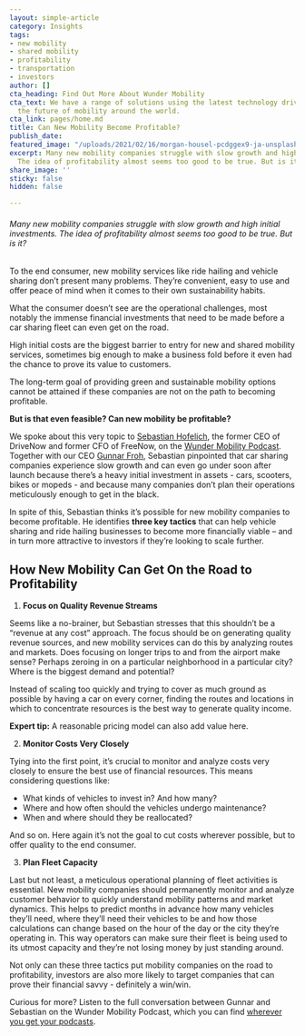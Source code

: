 ```yaml
---
layout: simple-article
category: Insights
tags:
- new mobility
- shared mobility
- profitability
- transportation
- investors
author: []
cta_heading: Find Out More About Wunder Mobility
cta_text: We have a range of solutions using the latest technology driving forward
  the future of mobility around the world.
cta_link: pages/home.md
title: Can New Mobility Become Profitable?
publish_date: 
featured_image: "/uploads/2021/02/16/morgan-housel-pcdggex9-ja-unsplash.jpg"
excerpt: Many new mobility companies struggle with slow growth and high initial investments.
  The idea of profitability almost seems too good to be true. But is it?
share_image: ''
sticky: false
hidden: false

---
```

###### Many new mobility companies struggle with slow growth and high initial investments. The idea of profitability almost seems too good to be true. But is it?

To the end consumer, new mobility services like ride hailing and vehicle sharing don’t present many problems. They’re convenient, easy to use and offer peace of mind when it comes to their own sustainability habits.

What the consumer doesn’t see are the operational challenges, most notably the immense financial investments that need to be made before a car sharing fleet can even get on the road.

High initial costs are the biggest barrier to entry for new and shared mobility services, sometimes big enough to make a business fold before it even had the chance to prove its value to customers.

The long-term goal of providing green and sustainable mobility options cannot be attained if these companies are not on the path to becoming profitable.

**But is that even feasible? Can new mobility be profitable?**

We spoke about this very topic to [Sebastian Hofelich](https://www.linkedin.com/in/sebastianhofelich/), the former CEO of DriveNow and former CFO of FreeNow, on the [Wunder Mobility Podcast](https://linktr.ee/wundermobility). Together with our CEO [Gunnar Froh](https://www.linkedin.com/in/gunnarfroh/), Sebastian pinpointed that car sharing companies experience slow growth and can even go under soon after launch because there’s a heavy initial investment in assets - cars, scooters, bikes or mopeds - and because many companies don’t plan their operations meticulously enough to get in the black.

In spite of this, Sebastian thinks it’s possible for new mobility companies to become profitable. He identifies **three key tactics** that can help vehicle sharing and ride hailing businesses to become more financially viable – and in turn more attractive to investors if they’re looking to scale further.

## How New Mobility Can Get On the Road to Profitability

1. **Focus on Quality Revenue Streams**

Seems like a no-brainer, but Sebastian stresses that this shouldn’t be a “revenue at any cost” approach. The focus should be on generating quality revenue sources, and new mobility services can do this by analyzing routes and markets. Does focusing on longer trips to and from the airport make sense? Perhaps zeroing in on a particular neighborhood in a particular city? Where is the biggest demand and potential?

Instead of scaling too quickly and trying to cover as much ground as possible by having a car on every corner, finding the routes and locations in which to concentrate resources is the best way to generate quality income.

**Expert tip:** A reasonable pricing model can also add value here.

2. **Monitor Costs Very Closely**

Tying into the first point, it’s crucial to monitor and analyze costs very closely to ensure the best use of financial resources. This means considering questions like:

* What kinds of vehicles to invest in? And how many?
* Where and how often should the vehicles undergo maintenance?
* When and where should they be reallocated?

And so on. Here again it’s not the goal to cut costs wherever possible, but to offer quality to the end consumer.

3. **Plan Fleet Capacity**

Last but not least, a meticulous operational planning of fleet activities is essential. New mobility companies should permanently monitor and analyze customer behavior to quickly understand mobility patterns and market dynamics. This helps to predict months in advance how many vehicles they’ll need, where they’ll need their vehicles to be and how those calculations can change based on the hour of the day or the city they’re operating in. This way operators can make sure their fleet is being used to its utmost capacity and they’re not losing money by just standing around.

Not only can these three tactics put mobility companies on the road to profitability, investors are also more likely to target companies that can prove their financial savvy - definitely a win/win.

  
Curious for more? Listen to the full conversation between Gunnar and Sebastian on the Wunder Mobility Podcast, which you can find [wherever you get your podcasts](https://linktr.ee/wundermobility).